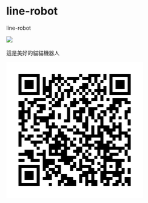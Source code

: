 # line-robot
line-robot

![](https://i.imgur.com/tBpGMuf.jpg)

這是美好的貓貓機器人

![image](https://github.com/leeihou021/line-robot/blob/master/440ltvcp.png)
